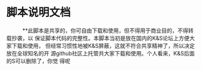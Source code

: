 # 脚本说明文档     

　　　**此脚本是共享的，你可自由下载和使用，但不得用于商业目的，不得转载抄袭，以
保证脚本代码的完整性。本脚本当初是放在国内的K&S论坛上方便大家下载和使用，
但经常习惯性地被K&S屏蔽，这就不符合共享精神了，所以决定放在全球知名的开
源github社区上托管共大家下载和使用。个人看来，K&S后面的S可以删除了，你觉
得呢
